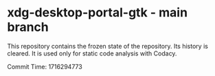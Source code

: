 # xdg-desktop-portal-gtk - main branch

This repository contains the frozen state of the repository.
Its history is cleared. It is used only for static code
analysis with Codacy.

Commit Time: 1716294773